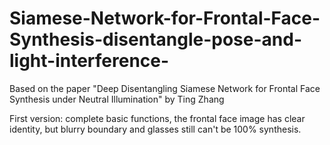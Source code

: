 # Siamese-Network-for-Frontal-Face-Synthesis-disentangle-pose-and-light-interference-
Based on the paper "Deep Disentangling Siamese Network for Frontal Face Synthesis under Neutral Illumination" by Ting Zhang

First version: complete basic functions, the frontal face image has clear identity, but blurry boundary and glasses still can't be 100% synthesis.
